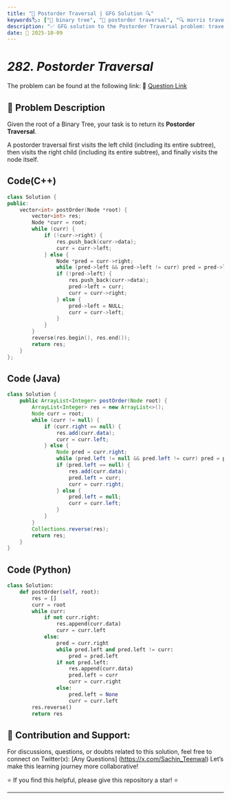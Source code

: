 ```yaml
---
title: "🌳 Postorder Traversal | GFG Solution 🔍"  
keywords🏷️: ["🌳 binary tree", "🔄 postorder traversal", "🔍 morris traversal", "📊 tree traversal", "📘 GFG", "🏁 competitive programming", "📚 DSA"]  
description: "✅ GFG solution to the Postorder Traversal problem: traverse binary tree in postorder using Morris Traversal technique with O(1) space complexity. 🚀"  
date: 📅 2025-10-09  
---
```


# *282. Postorder Traversal*

The problem can be found at the following link: 🔗 [Question Link](https://www.geeksforgeeks.org/problems/postorder-traversal/1)

## **🧩 Problem Description**

Given the root of a Binary Tree, your task is to return its **Postorder Traversal**.

A postorder traversal first visits the left child (including its entire subtree), then visits the right child (including its entire subtree), and finally visits the node itself.

## Code(C++)
```cpp
class Solution {
public:
    vector<int> postOrder(Node *root) {
        vector<int> res;
        Node *curr = root;
        while (curr) {
            if (!curr->right) {
                res.push_back(curr->data);
                curr = curr->left;
            } else {
                Node *pred = curr->right;
                while (pred->left && pred->left != curr) pred = pred->left;
                if (!pred->left) {
                    res.push_back(curr->data);
                    pred->left = curr;
                    curr = curr->right;
                } else {
                    pred->left = NULL;
                    curr = curr->left;
                }
            }
        }
        reverse(res.begin(), res.end());
        return res;
    }
};
```

## Code (Java)

```java
class Solution {
    public ArrayList<Integer> postOrder(Node root) {
        ArrayList<Integer> res = new ArrayList<>();
        Node curr = root;
        while (curr != null) {
            if (curr.right == null) {
                res.add(curr.data);
                curr = curr.left;
            } else {
                Node pred = curr.right;
                while (pred.left != null && pred.left != curr) pred = pred.left;
                if (pred.left == null) {
                    res.add(curr.data);
                    pred.left = curr;
                    curr = curr.right;
                } else {
                    pred.left = null;
                    curr = curr.left;
                }
            }
        }
        Collections.reverse(res);
        return res;
    }
}
```

## Code (Python)

```python
class Solution:
    def postOrder(self, root):
        res = []
        curr = root
        while curr:
            if not curr.right:
                res.append(curr.data)
                curr = curr.left
            else:
                pred = curr.right
                while pred.left and pred.left != curr:
                    pred = pred.left
                if not pred.left:
                    res.append(curr.data)
                    pred.left = curr
                    curr = curr.right
                else:
                    pred.left = None
                    curr = curr.left
        res.reverse()
        return res
```



## 🎯 **Contribution and Support:**

For discussions, questions, or doubts related to this solution, feel free to connect on Twitter(x): [Any Questions] (https://x.com/Sachin_Teenwal) Let’s make this learning journey more collaborative!

⭐ If you find this helpful, please give this repository a star! ⭐

---
